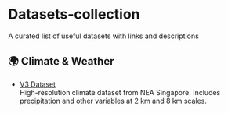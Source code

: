 # Datasets-collection
A curated list of useful datasets with links and descriptions


## 🌍 Climate & Weather

- [V3 Dataset](https://www.nea.gov.sg/docs/default-source/envision/cisr/v3-brochure.pdf)  
  High-resolution climate dataset from NEA Singapore. Includes precipitation and other variables at 2 km and 8 km scales.  
